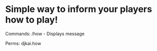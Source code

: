 # Simple way to inform your players how to play!

Commands:
/how - Displays message

Perms:
djkai.how
